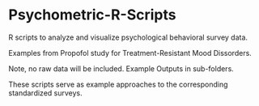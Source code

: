 # Psychometric-R-Scripts

R scripts to analyze and visualize psychological behavioral survey data.

Examples from Propofol study for Treatment-Resistant Mood Dissorders.

Note, no raw data will be included. Example Outputs in sub-folders.

These scripts serve as example approaches to the corresponding standardized surveys.
